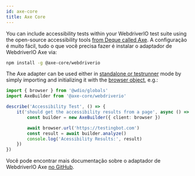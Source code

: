 ```yaml
---
id: axe-core
title: Axe Core
---
```


You can include accessibility tests within your WebdriverIO test suite using the open-source accessibility tools [from Deque called Axe](https://www.deque.com/axe/). A configuração é muito fácil, tudo o que você precisa fazer é instalar o adaptador de WebdriverIO Axe via:

```bash npm2yarn
npm install -g @axe-core/webdriverio
```

The Axe adapter can be used either in [standalone or testrunner](/docs/setuptypes) mode by simply importing and initializing it with the [browser object](/docs/api/browser), e.g.:

```ts
import { browser } from '@wdio/globals'
import AxeBuilder from '@axe-core/webdriverio'

describe('Accessibility Test', () => {
    it('should get the accessibility results from a page', async () => {
        const builder = new AxeBuilder({ client: browser })

        await browser.url('https://testingbot.com')
        const result = await builder.analyze()
        console.log('Acessibility Results:', result)
    })
})
```

Você pode encontrar mais documentação sobre o adaptador de WebdriverIO Axe [no GitHub](https://github.com/dequelabs/axe-core-npm/tree/develop/packages/webdriverio#usage).
